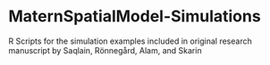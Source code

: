 # MaternSpatialModel-Simulations
R Scripts for the simulation examples included in original research manuscript by Saqlain, Rönnegård, Alam, and Skarin
